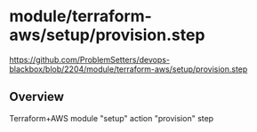 # module/terraform-aws/setup/provision.step

https://github.com/ProblemSetters/devops-blackbox/blob/2204/module/terraform-aws/setup/provision.step

## Overview

Terraform+AWS module "setup" action "provision" step


